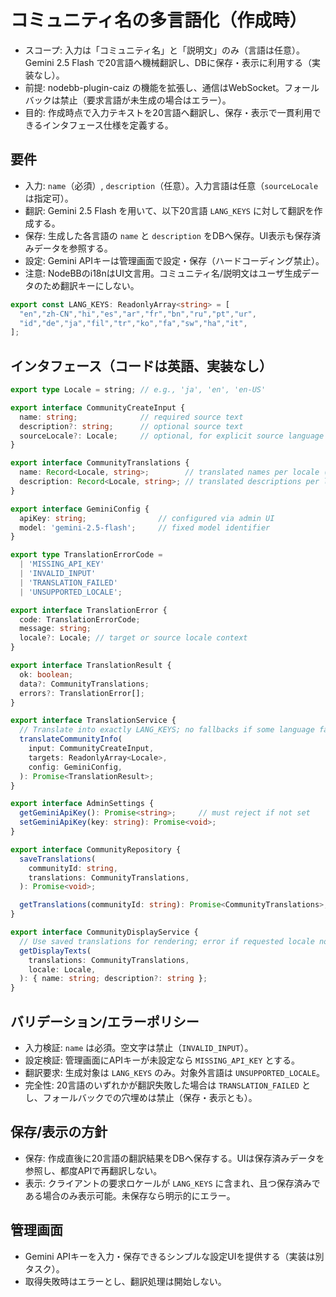 # コミュニティ名の多言語化（作成時）

- スコープ: 入力は「コミュニティ名」と「説明文」のみ（言語は任意）。Gemini 2.5 Flash で20言語へ機械翻訳し、DBに保存・表示に利用する（実装なし）。
- 前提: nodebb-plugin-caiz の機能を拡張し、通信はWebSocket。フォールバックは禁止（要求言語が未生成の場合はエラー）。
- 目的: 作成時点で入力テキストを20言語へ翻訳し、保存・表示で一貫利用できるインタフェース仕様を定義する。

## 要件

- 入力: `name`（必須）, `description`（任意）。入力言語は任意（`sourceLocale`は指定可）。
- 翻訳: Gemini 2.5 Flash を用いて、以下20言語 `LANG_KEYS` に対して翻訳を作成する。
- 保存: 生成した各言語の `name` と `description` をDBへ保存。UI表示も保存済みデータを参照する。
- 設定: Gemini APIキーは管理画面で設定・保存（ハードコーディング禁止）。
- 注意: NodeBBのi18nはUI文言用。コミュニティ名/説明文はユーザ生成データのため翻訳キーにしない。

```ts
export const LANG_KEYS: ReadonlyArray<string> = [
  "en","zh-CN","hi","es","ar","fr","bn","ru","pt","ur",
  "id","de","ja","fil","tr","ko","fa","sw","ha","it",
];
```

## インタフェース（コードは英語、実装なし）

```ts
export type Locale = string; // e.g., 'ja', 'en', 'en-US'

export interface CommunityCreateInput {
  name: string;              // required source text
  description?: string;      // optional source text
  sourceLocale?: Locale;     // optional, for explicit source language
}

export interface CommunityTranslations {
  name: Record<Locale, string>;        // translated names per locale (must include all LANG_KEYS)
  description: Record<Locale, string>; // translated descriptions per locale (keys correspond to LANG_KEYS)
}

export interface GeminiConfig {
  apiKey: string;                // configured via admin UI
  model: 'gemini-2.5-flash';     // fixed model identifier
}

export type TranslationErrorCode =
  | 'MISSING_API_KEY'
  | 'INVALID_INPUT'
  | 'TRANSLATION_FAILED'
  | 'UNSUPPORTED_LOCALE';

export interface TranslationError {
  code: TranslationErrorCode;
  message: string;
  locale?: Locale; // target or source locale context
}

export interface TranslationResult {
  ok: boolean;
  data?: CommunityTranslations;
  errors?: TranslationError[];
}

export interface TranslationService {
  // Translate into exactly LANG_KEYS; no fallbacks if some language fails
  translateCommunityInfo(
    input: CommunityCreateInput,
    targets: ReadonlyArray<Locale>,
    config: GeminiConfig,
  ): Promise<TranslationResult>;
}

export interface AdminSettings {
  getGeminiApiKey(): Promise<string>;     // must reject if not set
  setGeminiApiKey(key: string): Promise<void>;
}

export interface CommunityRepository {
  saveTranslations(
    communityId: string,
    translations: CommunityTranslations,
  ): Promise<void>;

  getTranslations(communityId: string): Promise<CommunityTranslations>;
}

export interface CommunityDisplayService {
  // Use saved translations for rendering; error if requested locale not in LANG_KEYS
  getDisplayTexts(
    translations: CommunityTranslations,
    locale: Locale,
  ): { name: string; description?: string };
}
```

## バリデーション/エラーポリシー

- 入力検証: `name` は必須。空文字は禁止（`INVALID_INPUT`）。
- 設定検証: 管理画面にAPIキーが未設定なら `MISSING_API_KEY` とする。
- 翻訳要求: 生成対象は `LANG_KEYS` のみ。対象外言語は `UNSUPPORTED_LOCALE`。
- 完全性: 20言語のいずれかが翻訳失敗した場合は `TRANSLATION_FAILED` とし、フォールバックでの穴埋めは禁止（保存・表示とも）。

## 保存/表示の方針

- 保存: 作成直後に20言語の翻訳結果をDBへ保存する。UIは保存済みデータを参照し、都度APIで再翻訳しない。
- 表示: クライアントの要求ロケールが `LANG_KEYS` に含まれ、且つ保存済みである場合のみ表示可能。未保存なら明示的にエラー。

## 管理画面

- Gemini APIキーを入力・保存できるシンプルな設定UIを提供する（実装は別タスク）。
- 取得失敗時はエラーとし、翻訳処理は開始しない。

